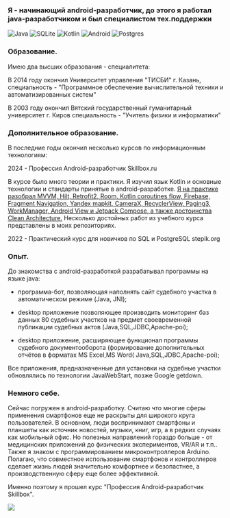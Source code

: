 ### Я - начинающий android-разработчик, до этого я работал java-разработчиком и был специалистом тех.поддержки ###

![Java](https://img.shields.io/badge/java-%23ED8B00.svg?style=for-the-badge&logo=openjdk&logoColor=white)
![SQLite](https://img.shields.io/badge/sqlite-%2307405e.svg?style=for-the-badge&logo=sqlite&logoColor=white)
![Kotlin](https://img.shields.io/badge/kotlin-%237F52FF.svg?style=for-the-badge&logo=kotlin&logoColor=white)
![Android](https://img.shields.io/badge/Android-3DDC84?style=for-the-badge&logo=android&logoColor=white)
![Postgres](https://img.shields.io/badge/postgres-%23316192.svg?style=for-the-badge&logo=postgresql&logoColor=white)

### Образование. ###  
Имею два высших образования - специалитета:

В 2014 году окончил Университет управления "ТИСБИ" г. Казань, специальность - "Программное обеспечение вычислительной техники и автоматизированных систем"

В 2003 году окончил Вятский государственный гуманитарный университет г. Киров  специальность - "Учитель физики и информатики"

### Дополнительное образование. ###


В последние годы окончил несколько курсов по информационным технологиям:


2024 - Профессия Android-разработчик Skillbox.ru


В курсе было много теории и практики. Я изучил язык Kotlin и основные технологии и стандарты принятые в android-разработке.
<u>Я на практике разобрал MVVM, Hilt, Retrofit2, Room, Kotlin coroutines flow, Firebase, Fragment Navigation, Yandex mapkit,
CameraX, RecyclerView, Paging3, WorkManager, Android View и Jetpack Compose, а также достоинства Clean Architecture.</u>
Несколько достойных работ из учебного курса представлены в моих репозиториях.


2022 - Практический курс для новичков по SQL и PostgreSQL stepik.org 


### Опыт. ### 
До знакомства с android-разработкой разрабатывал программы на языке java:


- программа-бот, позволяющая наполнять сайт судебного участка в автоматическом режиме (Java, JNI);

 
- desktop приложение позволяющее производить мониторинг баз данных 80 судебных участков на предмет своевременной публикации судебных актов (Java,SQL,JDBC,Apache-poi);

 
- desktop приложение, расширяющее функционал программы судебного документооборота (формирование дополнительных отчётов в форматах MS Excel,MS Word( Java,SQL,JDBC,Apache-poi);


Все приложения, предназначенные для установки на судебные участки обновлялись по технологии JavaWebStart, позже Google getdown.

### Немного себе. ###
Сейчас погружен в android-разработку. Считаю что многие сферы применения смартфонов еще не раскрыты для широкого круга пользователей.
В основном, люди воспринимают смартфоны и планшеты как источник новостей, музыки, книг, игр, а в редких случаях как мобильный офис. 
Но полезных направлений гораздо больше - от медицинских приложений до физических экспериментов, VR/AR и т.п.. 
Также я знаком с программированием микроконтроллеров Arduino. 
Полагаю, что совместное использование смартфонов и контроллеров сделает жизнь людей значительно комфортнее и безопастнее, а производственную сферу еще более эффективной.

Именно поэтому я прошел курс "Профессия Android-разработчик Skillbox". 

![](http://github-profile-summary-cards.vercel.app/api/cards/repos-per-language?username=AlekseyFokin&theme=graywhite)
